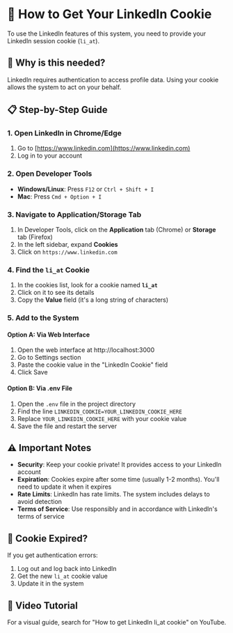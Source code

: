 # 🍪 How to Get Your LinkedIn Cookie

To use the LinkedIn features of this system, you need to provide your LinkedIn session cookie (`li_at`).

## 🔐 Why is this needed?

LinkedIn requires authentication to access profile data. Using your cookie allows the system to act on your behalf.

## 📋 Step-by-Step Guide

### 1. Open LinkedIn in Chrome/Edge

1. Go to [https://www.linkedin.com](https://www.linkedin.com)
2. Log in to your account

### 2. Open Developer Tools

- **Windows/Linux**: Press `F12` or `Ctrl + Shift + I`
- **Mac**: Press `Cmd + Option + I`

### 3. Navigate to Application/Storage Tab

1. In Developer Tools, click on the **Application** tab (Chrome) or **Storage** tab (Firefox)
2. In the left sidebar, expand **Cookies**
3. Click on `https://www.linkedin.com`

### 4. Find the `li_at` Cookie

1. In the cookies list, look for a cookie named **`li_at`**
2. Click on it to see its details
3. Copy the **Value** field (it's a long string of characters)

### 5. Add to the System

#### Option A: Via Web Interface
1. Open the web interface at http://localhost:3000
2. Go to Settings section
3. Paste the cookie value in the "LinkedIn Cookie" field
4. Click Save

#### Option B: Via .env File
1. Open the `.env` file in the project directory
2. Find the line `LINKEDIN_COOKIE=YOUR_LINKEDIN_COOKIE_HERE`
3. Replace `YOUR_LINKEDIN_COOKIE_HERE` with your cookie value
4. Save the file and restart the server

## ⚠️ Important Notes

- **Security**: Keep your cookie private! It provides access to your LinkedIn account
- **Expiration**: Cookies expire after some time (usually 1-2 months). You'll need to update it when it expires
- **Rate Limits**: LinkedIn has rate limits. The system includes delays to avoid detection
- **Terms of Service**: Use responsibly and in accordance with LinkedIn's terms of service

## 🔄 Cookie Expired?

If you get authentication errors:
1. Log out and log back into LinkedIn
2. Get the new `li_at` cookie value
3. Update it in the system

## 🎥 Video Tutorial

For a visual guide, search for "How to get LinkedIn li_at cookie" on YouTube.
